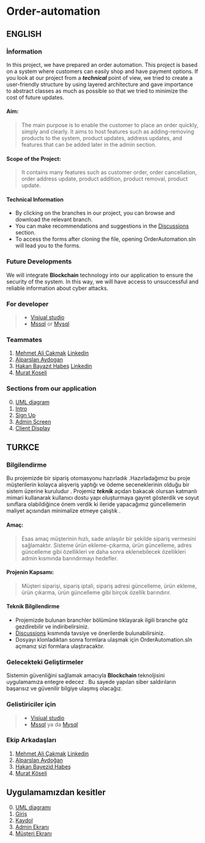 # Order-automation
## ENGLISH
### İnformation
In this project, we have prepared an order automation. This project is based on a system where customers can easily shop and have payment options. If you look at our project from a ***technical*** point of view, we tried to create a user-friendly structure by using layered architecture and gave importance to abstract classes as much as possible so that we tried to minimize the cost of future updates.

#### **Aim:**
> The main purpose is to enable the customer to place an order quickly, simply and clearly. It aims to host features such as adding-removing products to the system, product updates, address updates, and features that can be added later in the admin section.

#### **Scope of the Project:**
>It contains many features such as customer order, order cancellation, order address update, product addition, product removal, product update.

#### Technical Information
+ By clicking on the branches in our project, you can browse and download the relevant branch.
+ You can make recommendations and suggestions in the [Discussions](https://github.com/mehmet5643/OrderAutomation/discussions) section.
+ To access the forms after cloning the file, opening OrderAutomation.sln will lead you to the forms.

### Future Developments
We will integrate **Blockchain** technology into our application to ensure the security of the system. In this way, we will have access to unsuccessful and reliable information about cyber attacks.

### For developer
> + [Visiual studio](https://visualstudio.microsoft.com/tr/downloads/) 
> + [Mssql](https://www.microsoft.com/tr-tr/sql-server/sql-server-downloads) or [Mysql](https://dev.mysql.com/downloads/installer/)



### Teammates
1. [Mehmet Ali Cakmak](https://github.com/mehmet5643)     [Linkedin](https://www.linkedin.com/in/mehmet-ali-%C3%A7akmak-82a1211b9/)
2. [Alparslan Aydogan](https://github.com/Alparslan524)   
3. [Hakan Bayazıt Habeş](https://github.com/HakanBayazitHabes) [Linkedin](https://www.linkedin.com/in/hakan-bayaz%C4%B1t-habe%C5%9F-157844221/)
4. [Murat Koseli](https://github.com/MuratKoseli)

### Sections from our application
 
0. [UML diagram](https://user-images.githubusercontent.com/79807829/147414459-bd5406cd-d457-471a-9b31-0a057df7c28d.png)
1. [Intro](https://user-images.githubusercontent.com/79807829/147410791-faa4f7ef-d54a-4a0c-a74f-83b31508205e.png)
2. [Sign Up](https://user-images.githubusercontent.com/79807829/147410803-8c74c8e7-0979-4a19-a324-1a43287d107e.png)
3. [Admin Screen](https://user-images.githubusercontent.com/79807829/147410784-7a18b14d-ec13-4581-8ce2-2968f3dc6772.png)
4. [Client Display](https://user-images.githubusercontent.com/79807829/147410774-f4f295d2-4f39-4c67-8ee1-816ed64440c9.png)

## TURKCE
### Bilgilendirme
Bu projemizde bir sipariş otomasyonu hazırladık .Hazırladağımız bu proje müşterilerin kolayca alışveriş yaptığı ve  ödeme seceneklerinin olduğu bir sistem üzerine kuruludur . Projemiz ***teknik*** açıdan bakacak olursan katmanlı mimari kullanarak kullanıcı dostu yapı oluşturmaya gayret gösterdik ve soyut sınıflara olabildiğince önem verdik ki ileride yapacağımız güncellemerin maliyet açısından minimalize etmeye çalıştık . 

#### **Amaç:** 
> Esas amaç müşterinin hızlı, sade anlaşılır bir şekilde sipariş vermesini sağlamaktır. Sisteme ürün ekleme-çıkarma, ürün güncelleme, adres güncelleme gibi özellikleri ve daha sonra eklenebilecek özellikleri admin kısmında barındırmayı hedefler.

#### **Projenin Kapsamı:** 
>Müşteri siparişi, sipariş iptali, sipariş adresi güncelleme, ürün ekleme, ürün çıkarma, ürün güncelleme gibi birçok özellik barındırır.

#### Teknik Bilgilendirme
+ Projemizde bulunan branchler bölümüne tıklayarak ilgili branche  göz gezdirebilir ve indiribelirsiniz.
+ [Discussions](https://github.com/mehmet5643/OrderAutomation/discussions) kısmında tavsiye ve önerilerde bulunabilirsiniz.
+ Dosyayı klonladıktan sonra formlara ulaşmak için OrderAutomation.sln açmanız sizi formlara ulaştıracaktır.

### Gelecekteki Geliştirmeler
Sistemin güvenliğini sağlamak amacıyla **Blockchain** teknoljisini uygulamamıza entegre edecez . Bu sayede yapılan siber saldırıların başarısız ve güvenilir bilgiye ulaşmış olacağız.

### Gelistiriciler için
> + [Visiual studio](https://visualstudio.microsoft.com/tr/downloads/) 
> + [Mssql](https://www.microsoft.com/tr-tr/sql-server/sql-server-downloads) ya da [Mysql](https://dev.mysql.com/downloads/installer/)




### Ekip Arkadaşları
1. [Mehmet Ali Çakmak](https://github.com/mehmet5643) [Linkedin](https://www.linkedin.com/in/mehmet-ali-%C3%A7akmak-82a1211b9/)
2. [Alparslan Aydoğan](https://github.com/Alparslan524)
3. [Hakan Bayezid Habeş](https://github.com/HakanBayazitHabes)
4. [Murat Köseli](https://github.com/MuratKoseli)

## Uygulamamızdan kesitler
 
0.  [UML diagramı](https://user-images.githubusercontent.com/79807829/147414459-bd5406cd-d457-471a-9b31-0a057df7c28d.png)
1.  [Giriş](https://user-images.githubusercontent.com/79807829/147410791-faa4f7ef-d54a-4a0c-a74f-83b31508205e.png)
2.  [Kaydol](https://user-images.githubusercontent.com/79807829/147410803-8c74c8e7-0979-4a19-a324-1a43287d107e.png)
3.  [Admin Ekranı](https://user-images.githubusercontent.com/79807829/147410784-7a18b14d-ec13-4581-8ce2-2968f3dc6772.png)
4.  [Müşteri Ekranı](https://user-images.githubusercontent.com/79807829/147410774-f4f295d2-4f39-4c67-8ee1-816ed64440c9.png)

